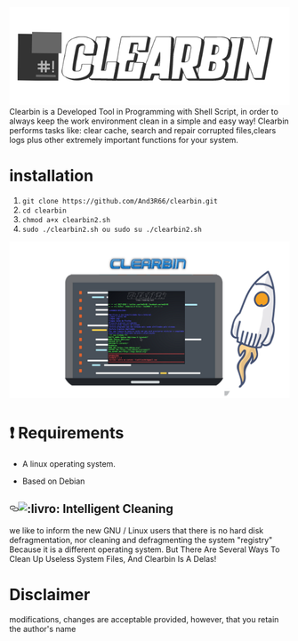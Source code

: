 <img src="https://raw.githubusercontent.com/And3R66/clearbin/master/logo3.png">
Clearbin is a Developed Tool in Programming with Shell Script, in order to always keep the work environment clean in a simple and easy way! Clearbin performs tasks like: clear cache, search and repair corrupted files,clears logs plus other extremely important functions for your system.

#  installation
<ol>
<li><code>git clone https://github.com/And3R66/clearbin.git</code></li>
<li><code>cd clearbin</code></li>
<li><code>chmod a+x clearbin2.sh</code></li>
<li><code>sudo ./clearbin2.sh ou sudo su ./clearbin2.sh</code></li>
</ol>
<img src="https://raw.githubusercontent.com/And3R66/clearbin/master/Screenshots/ATUALIZA%C3%87%C3%83O%20.png">

# :exclamation: Requirements

<ul>
<li>
<p>A linux operating system.</p>
</li>
<li>
<p>Based on Debian
</p>
</li>
</ul>
<h2><a id="user-content-book-how-it-works" class="anchor" href="#book-how-it-works" aria-hidden="true"><svg aria-hidden="true" class="octicon octicon-link" height="16" version="1.1" viewBox="0 0 16 16" width="16"><path fill-rule="evenodd" d="M4 9h1v1H4c-1.5 0-3-1.69-3-3.5S2.55 3 4 3h4c1.45 0 3 1.69 3 3.5 0 1.41-.91 2.72-2 3.25V8.59c.58-.45 1-1.27 1-2.09C10 5.22 8.98 4 8 4H4c-.98 0-2 1.22-2 2.5S3 9 4 9zm9-3h-1v1h1c1 0 2 1.22 2 2.5S13.98 12 13 12H9c-.98 0-2-1.22-2-2.5 0-.83.42-1.64 1-2.09V6.25c-1.09.53-2 1.84-2 3.25C6 11.31 7.55 13 9 13h4c1.45 0 3-1.69 3-3.5S14.5 6 13 6z"></path></svg></a><g-emoji alias="book" fallback-src="https://assets-cdn.github.com/images/icons/emoji/unicode/1f4d6.png" ios-version="6.0"><img class="emoji" alt=":livro:" height="20" width="20" src="https://assets-cdn.github.com/images/icons/emoji/unicode/1f4d6.png"></g-emoji><font style="vertical-align: inherit;"><font style="vertical-align: inherit;"> Intelligent Cleaning
</font></font></h2>
we like to inform the new GNU / Linux users that there is no hard disk defragmentation, nor cleaning and defragmenting the system "registry" Because it is a different operating system. But There Are Several Ways To Clean Up Useless System Files, And Clearbin Is A Delas!

# Disclaimer
modifications, changes are acceptable provided, however, that you retain the author's name


